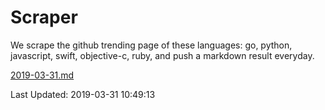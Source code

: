 # Scraper

We scrape the github trending page of these languages: go, python, javascript, swift, objective-c, ruby, and push a markdown result everyday.

[2019-03-31.md](https://github.com/henson/Scraper/blob/master/2019-03-31.md)

Last Updated: 2019-03-31 10:49:13